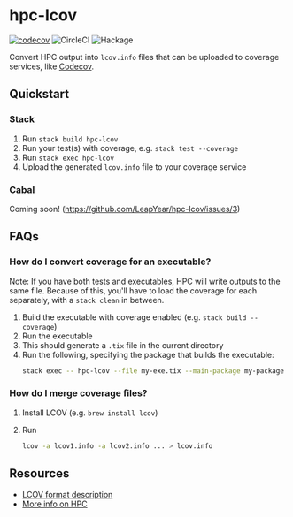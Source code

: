 # hpc-lcov

[![codecov](https://codecov.io/gh/LeapYear/hpc-lcov/branch/master/graph/badge.svg?token=8TErU2ntw9)](https://codecov.io/gh/LeapYear/hpc-lcov)
![CircleCI](https://img.shields.io/circleci/build/github/LeapYear/hpc-lcov)
![Hackage](https://img.shields.io/hackage/v/hpc-lcov)

Convert HPC output into `lcov.info` files that can be uploaded to coverage
services, like [Codecov](https://codecov.io).

## Quickstart

### Stack

1. Run `stack build hpc-lcov`
1. Run your test(s) with coverage, e.g. `stack test --coverage`
1. Run `stack exec hpc-lcov`
1. Upload the generated `lcov.info` file to your coverage service

### Cabal

Coming soon! (https://github.com/LeapYear/hpc-lcov/issues/3)

## FAQs

### How do I convert coverage for an executable?

Note: If you have both tests and executables, HPC will write outputs to the
same file. Because of this, you'll have to load the coverage for each
separately, with a `stack clean` in between.

1. Build the executable with coverage enabled (e.g. `stack build --coverage`)
1. Run the executable
1. This should generate a `.tix` file in the current directory
1. Run the following, specifying the package that builds the executable:
    ```bash
    stack exec -- hpc-lcov --file my-exe.tix --main-package my-package
    ```

### How do I merge coverage files?

1. Install LCOV (e.g. `brew install lcov`)
1. Run

    ```bash
    lcov -a lcov1.info -a lcov2.info ... > lcov.info
    ```

## Resources

* [LCOV format description](http://ltp.sourceforge.net/coverage/lcov/geninfo.1.php)
* [More info on HPC](https://wiki.haskell.org/Haskell_program_coverage)
